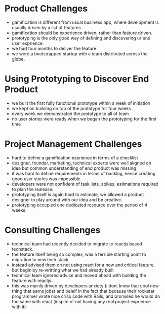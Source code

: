# Product Challenges
- gamification is different from usual business app, where development is usually driven by a list of features
- gamification should be experience driven, rather than feature driven.
- prototyping is the only good way of defining and discovering ur end user exprience.
- we had four months to deliver the feature
- we were a bootstrapped startup with a team distributed across the globe.

# Using Prototyping to Discover End Product
- we built the first fully functional prototype within a week of initiation
- we kept on building on top of the prototype for four weeks
- every week we demonstrated the prototype to all of team
- no user stories were ready when we began the prototyping for the first time

# Project Management Challenges
- hard to define a gamification exprience in terms of a checklist
- designer, founder, marketing, technical experts were well aligned on idea but common understanding of end product was missing
- it was hard to define requirements in terms of backlog, hence creating good user stories was impossible.
- developers were not confident of task lists, spikes, estimations required to plan the realease.
- prototyping itself is again hard to estimate, we allowed a product designer to play around with our idea and be creative.
- prototyping occupied one dedicated resource over the period of 4 weeks.

# Consulting Challenges
- technical team had recently decided to migrate to reactjs based techstack.
- the feature itself being so complex, was a terrible starting point to migration to new tech stack.
- instead advised them on not using react for a new and critical feature, but begin by re-writting what we had already built
- technical team ignored advice and moved ahead with building the feature with reactjs.
- this was mainly driven by developers anxiety (i dont know that cool new thing that earns jobs) and beleif in the fact that because their rockstar programmer  wrote nice crisp code with Rails, and promised he would do the same with react (inspite of  not having any real project exprience with it)
